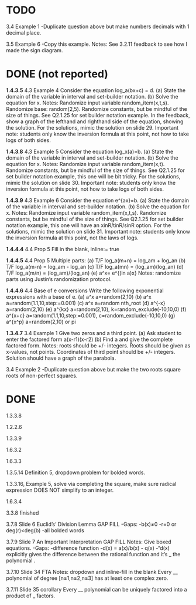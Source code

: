 # TODO



3.4 Example 1
    -Duplicate question above but make numbers decimals with 1 decimal place.

3.5 Example 6
    -Copy this example. 
    Notes: See 3.2.11 feedback to see how I made the sign diagram.



# DONE (not reported)

**1.4.3.5** 4.3 Example 4
    Consider the equation log_a(bx+c) = d.
    (a) State the domain of the variable in interval and set-builder notation.
    (b) Solve the equation for x.
    Notes: Randomize input variable random_item(x,t,s). Randomize base: random(2,5). Randomize constants, but be mindful of the size of things. See Q2.1.25 for set builder notation example. In the feedback, show a graph of the lefthand and righthand side of the equation, showing the solution. For the solutions, mimic the solution on slide 29. Important note: students only know the inversion formula at this point, not how to take logs of both sides.

**1.4.3.8** 4.3 Example 5
    Consider the equation log_x(a)=b.
    (a) State the domain of the variable in interval and set-builder notation.
    (b) Solve the equation for x.
    Notes: Randomize input variable random_item(x,t). Randomize constants, but be mindful of the size of things. See Q2.1.25 for set builder notation example, this one will be bit tricky. For the solutions, mimic the solution on slide 30. Important note: students only know the inversion formula at this point, not how to take logs of both sides.

**1.4.3.9** 4.3 Example 6
    Consider the equation e^{ax}=b.
    (a) State the domain of the variable in interval and set-builder notation.
    (b) Solve the equation for x.
    Notes: Randomize input variable random_item(x,t,s). Randomize constants, but be mindful of the size of things. See Q2.1.25 for set builder notation example, this one will have an xinR/tinR/sinR option. For the solutions, mimic the solution on slide 31. Important note: students only know the inversion formula at this point, not the laws of logs.

**1.4.4.4** 4.4 Prop 5
    Fill in the blank, inline:= true

**1.4.4.5** 4.4 Prop 5
    Multiple parts:
    (a) T/F log_a(m+n) = log_am + log_an
    (b) T/F log_a(m-n) = log_am - log_an
    (c) T/F log_a(mn) = (log_am)(log_an)
    (d) T/F log_a(m/n) = (log_am)/(log_an)
    (e) a^x= e^{(ln a)x}
    Notes: randomize parts using Justin’s randomization protocol.

**1.4.4.6** 4.4 Base of e conversions
    Write the following exponential expressions with a base of e.
    (a) a^x    a=random(2,10)
    (b) a^x     a=random(1.1,10,step:=0.001)
    (c) a^x     a=random nth_root
    (d) a^{-x} a=random(2,10)
    (e) a^{kx} a=random(2,10), k=random_exclude(-10,10,0)
    (f) a^{x+c} a=random(1.1,10,step:=0.001), c=random_exclude(-10,10,0)
    (g) a^{x^p} a=random(2,10) or pi

**1.3.4.7** 3.4 Example 1
    Give two zeros and a third point. 
    (a) Ask student to enter the factored form a(x-r1)(x-r2)
    (b) Find a and give the complete factored form.
    Notes: roots should be +/- integers. Roots should be given as x-values, not points. Coordinates of third point should be +/- integers. Solution should have a graph of the parabola.

3.4 Example 2
    -Duplicate question above but make the two roots square roots of non-perfect squares.

# DONE

1.3.3.8

1.2.2.6

1.3.3.9

1.6.3.2

1.6.3.3

1.3.5.14 Definition 5, dropdown problem for bolded words.

1.3.3.16, Example 5, solve via completing the square, make sure radical expression DOES NOT simplify to an integer.

1.6.3.4

3.3.8 finished

3.7.8 Slide 6 Euclid’s’ Division Lemma GAP FILL
    -Gaps:
        -b(x)≠0
        -r=0 or deg(r)<deg(b)
        -all bolded words

3.7.9 Slide 7 An Important Interpretation GAP FILL
    Notes: Give boxed equations.
    -Gaps:
        -difference function
        -d(x) = a(x)/b(x) - q(x)
        -“d(x) explicitly gives the difference between the rational function  and it’s _ the polynomial .

3.7.10 Slide 34 FTA
    Notes: dropdown and inline-fill in the blank
    Every __ polynomial of degree [n≥1,n≥2,n≥3] has at least one complex zero.

3.7.11 Slide 35 corollary
    Every __ polynomial can be uniquely factored into a product of _ factors.
